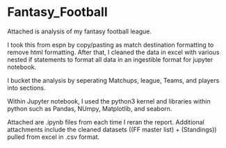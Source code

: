 # Fantasy_Football
Attached is analysis of my fantasy football league.  

I took this from espn by copy/pasting as match destination formatting to remove html formatting. After that, I cleaned the data in excel with various nested if statements to format all data in an ingestible format for jupyter notebook. 

I bucket the analysis by seperating Matchups, league, Teams, and players into sections. 

Within Jupyter notebook, I used the python3 kernel and libraries within python such as Pandas, NUmpy, Matplotlib, and seaborn.

Attached are .ipynb files from each time I reran the report. Additional attachments include the cleaned datasets ((FF master list) + (Standings)) pulled from excel in .csv format.
